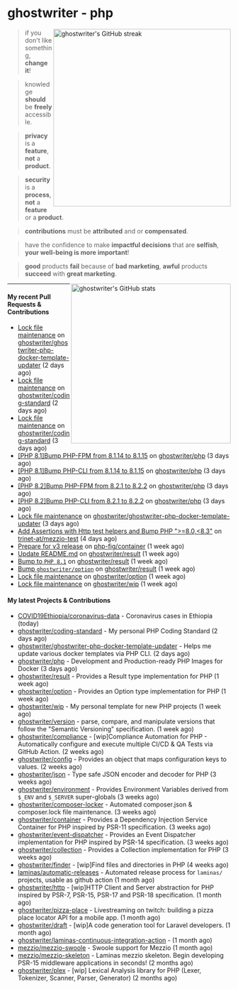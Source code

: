 # ghostwriter - php

<img alt="ghostwriter's GitHub streak" width="400px" align="right" src="https://github-readme-streak-stats.herokuapp.com/?cache_seconds=1800&user=ghostwriter">

> if you don't like something, **change it**!

> knowledge **should** be **freely** accessible.

> **privacy** is a **feature**, **not** a **product**.

> **security** is a **process**, **not** a **feature** or a **product**.

> **contributions** must be **attributed** and or **compensated**.

> have the confidence to make **impactful decisions** that are **selfish**, **your well-being is more important**!

> **good** products **fail** because of **bad marketing**, **awful** products **succeed** with **great marketing**.

<img alt="ghostwriter's GitHub stats" width="360px" align="right" src="https://github-readme-stats.vercel.app/api?cache_seconds=1800&username=ghostwriter&show_icons=true&count_private=true&hide_title=true&hide_rank=true&icon_color=333">

---

#### My recent Pull Requests & Contributions

- [Lock file maintenance](https://github.com/ghostwriter/ghostwriter-php-docker-template-updater/pull/10) on [ghostwriter/ghostwriter-php-docker-template-updater](https://github.com/ghostwriter/ghostwriter-php-docker-template-updater) (2 days ago)
- [Lock file maintenance](https://github.com/ghostwriter/coding-standard/pull/7) on [ghostwriter/coding-standard](https://github.com/ghostwriter/coding-standard) (2 days ago)
- [Lock file maintenance](https://github.com/ghostwriter/coding-standard/pull/6) on [ghostwriter/coding-standard](https://github.com/ghostwriter/coding-standard) (3 days ago)
- [[PHP 8.1]Bump PHP-FPM from 8.1.14 to 8.1.15](https://github.com/ghostwriter/php/pull/276) on [ghostwriter/php](https://github.com/ghostwriter/php) (3 days ago)
- [[PHP 8.1]Bump PHP-CLI from 8.1.14 to 8.1.15](https://github.com/ghostwriter/php/pull/275) on [ghostwriter/php](https://github.com/ghostwriter/php) (3 days ago)
- [[PHP 8.2]Bump PHP-FPM from 8.2.1 to 8.2.2](https://github.com/ghostwriter/php/pull/274) on [ghostwriter/php](https://github.com/ghostwriter/php) (3 days ago)
- [[PHP 8.2]Bump PHP-CLI from 8.2.1 to 8.2.2](https://github.com/ghostwriter/php/pull/273) on [ghostwriter/php](https://github.com/ghostwriter/php) (3 days ago)
- [Lock file maintenance](https://github.com/ghostwriter/ghostwriter-php-docker-template-updater/pull/9) on [ghostwriter/ghostwriter-php-docker-template-updater](https://github.com/ghostwriter/ghostwriter-php-docker-template-updater) (3 days ago)
- [Add Assertions with Http test helpers and Bump PHP &#34;&gt;=8.0,&lt;8.3&#34;](https://github.com/trinet-at/mezzio-test/pull/7) on [trinet-at/mezzio-test](https://github.com/trinet-at/mezzio-test) (4 days ago)
- [Prepare for v3 release](https://github.com/php-fig/container/pull/48) on [php-fig/container](https://github.com/php-fig/container) (1 week ago)
- [Update README.md](https://github.com/ghostwriter/result/pull/13) on [ghostwriter/result](https://github.com/ghostwriter/result) (1 week ago)
- [Bump to `PHP 8.1`](https://github.com/ghostwriter/result/pull/12) on [ghostwriter/result](https://github.com/ghostwriter/result) (1 week ago)
- [Bump `ghostwriter/option`](https://github.com/ghostwriter/result/pull/11) on [ghostwriter/result](https://github.com/ghostwriter/result) (1 week ago)
- [Lock file maintenance](https://github.com/ghostwriter/option/pull/26) on [ghostwriter/option](https://github.com/ghostwriter/option) (1 week ago)
- [Lock file maintenance](https://github.com/ghostwriter/wip/pull/32) on [ghostwriter/wip](https://github.com/ghostwriter/wip) (1 week ago)

#### My latest Projects & Contributions

- [COVID19Ethiopia/coronavirus-data](https://github.com/COVID19Ethiopia/coronavirus-data) - Coronavirus cases in Ethiopia (today)
- [ghostwriter/coding-standard](https://github.com/ghostwriter/coding-standard) - My personal PHP Coding Standard (2 days ago)
- [ghostwriter/ghostwriter-php-docker-template-updater](https://github.com/ghostwriter/ghostwriter-php-docker-template-updater) - Helps me update various docker templates via PHP CLI. (2 days ago)
- [ghostwriter/php](https://github.com/ghostwriter/php) - Development and Production-ready PHP Images for Docker (3 days ago)
- [ghostwriter/result](https://github.com/ghostwriter/result) - Provides a Result type implementation for PHP (1 week ago)
- [ghostwriter/option](https://github.com/ghostwriter/option) - Provides an Option type implementation for PHP (1 week ago)
- [ghostwriter/wip](https://github.com/ghostwriter/wip) - My personal template for new PHP projects (1 week ago)
- [ghostwriter/version](https://github.com/ghostwriter/version) - parse, compare, and manipulate versions that follow the &#34;Semantic Versioning&#34; specification. (1 week ago)
- [ghostwriter/compliance](https://github.com/ghostwriter/compliance) - [wip]Compliance Automation for PHP - Automatically configure and execute multiple CI/CD &amp; QA Tests via GitHub Action. (2 weeks ago)
- [ghostwriter/config](https://github.com/ghostwriter/config) - Provides an object that maps configuration keys to values. (2 weeks ago)
- [ghostwriter/json](https://github.com/ghostwriter/json) - Type safe JSON encoder and decoder for PHP (3 weeks ago)
- [ghostwriter/environment](https://github.com/ghostwriter/environment) - Provides Environment Variables derived from `$_ENV` and `$_SERVER` super-globals (3 weeks ago)
- [ghostwriter/composer-locker](https://github.com/ghostwriter/composer-locker) - Automated composer.json &amp; composer.lock file maintenance. (3 weeks ago)
- [ghostwriter/container](https://github.com/ghostwriter/container) - Provides a Dependency Injection Service Container for PHP inspired by PSR-11 specification. (3 weeks ago)
- [ghostwriter/event-dispatcher](https://github.com/ghostwriter/event-dispatcher) - Provides an Event Dispatcher implementation for PHP inspired by PSR-14 specification. (3 weeks ago)
- [ghostwriter/collection](https://github.com/ghostwriter/collection) - Provides a Collection implementation for PHP (3 weeks ago)
- [ghostwriter/finder](https://github.com/ghostwriter/finder) - [wip]Find files and directories in PHP (4 weeks ago)
- [laminas/automatic-releases](https://github.com/laminas/automatic-releases) - Automated release process for `laminas/` projects, usable as github action (1 month ago)
- [ghostwriter/http](https://github.com/ghostwriter/http) - [wip]HTTP Client and Server abstraction for PHP inspired by PSR-7, PSR-15, PSR-17 and PSR-18 specification. (1 month ago)
- [ghostwriter/pizza-place](https://github.com/ghostwriter/pizza-place) - Livestreaming on twitch: building a pizza place locator API for a mobile app. (1 month ago)
- [ghostwriter/draft](https://github.com/ghostwriter/draft) - [wip]A code generation tool for Laravel developers. (1 month ago)
- [ghostwriter/laminas-continuous-integration-action](https://github.com/ghostwriter/laminas-continuous-integration-action) -  (1 month ago)
- [mezzio/mezzio-swoole](https://github.com/mezzio/mezzio-swoole) - Swoole support for Mezzio (1 month ago)
- [mezzio/mezzio-skeleton](https://github.com/mezzio/mezzio-skeleton) - Laminas mezzio skeleton. Begin developing PSR-15 middleware applications in seconds! (2 months ago)
- [ghostwriter/plex](https://github.com/ghostwriter/plex) - [wip] Lexical Analysis library for PHP (Lexer, Tokenizer, Scanner, Parser, Generator) (2 months ago)
